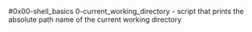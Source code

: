 #0x00-shell_basics
0-current_working_directory - script that prints the absolute path name of the current working directory
